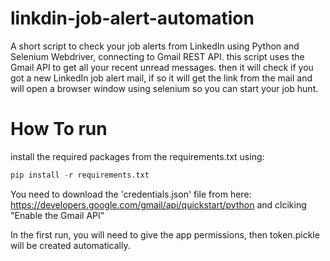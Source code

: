 # linkdin-job-alert-automation


A short script to check your job alerts from LinkedIn using Python and Selenium Webdriver, connecting to Gmail REST API.
this script uses the Gmail API to get all your recent unread messages. then it will check if you got a new LinkedIn job alert mail, 
if so it will get the link from the mail and will open a browser window using selenium so you can start your job hunt.


# How To run 

install the required packages from the requirements.txt using:
```python
pip install -r requirements.txt
```

You need to download the 'credentials.json' file from here: https://developers.google.com/gmail/api/quickstart/python and clciking "Enable the Gmail API"

In the first run, you will need to give the app permissions, then token.pickle will be created automatically.
